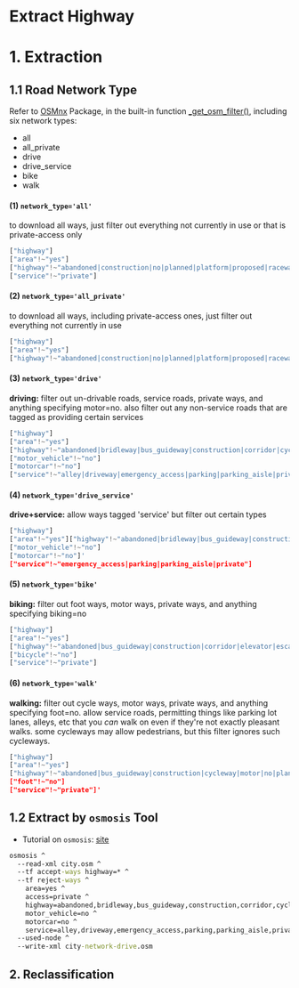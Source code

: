 # Extract Highway



# 1. Extraction

## 1.1 Road Network Type

Refer to [OSMnx](https://osmnx.readthedocs.io/en/stable/) Package, in the built-in function [_get_osm_filter()](https://github.com/gboeing/osmnx/blob/ef5d465448b1097a89615bd2bbaa3546a54e0f6b/osmnx/_overpass.py#L18), including six network types:

- all
- all_private
- drive
- drive_service
- bike
- walk

####  (1) **`network_type='all'`**

to download all ways, just filter out everything not currently in use or that is private-access only

```python
["highway"]
["area"!~"yes"]
["highway"!~"abandoned|construction|no|planned|platform|proposed|raceway|razed"]
["service"!~"private"]
```

####  (2) **`network_type='all_private'`**

 to download all ways, including private-access ones, just filter out everything not currently in use

```python
["highway"]
["area"!~"yes"]
["highway"!~"abandoned|construction|no|planned|platform|proposed|raceway|razed"]
```

####  (3) **`network_type='drive'`**

**driving:** filter out un-drivable roads, service roads, private ways, and anything specifying motor=no. also filter out any non-service roads that are tagged as providing certain services

```python
["highway"]
["area"!~"yes"]
["highway"!~"abandoned|bridleway|bus_guideway|construction|corridor|cycleway|elevator|escalator|footway|no|path|pedestrian|planned|platform|proposed|raceway|razed|service|steps|track"]
["motor_vehicle"!~"no"]
["motorcar"!~"no"]
["service"!~"alley|driveway|emergency_access|parking|parking_aisle|private"]
```

####  (4) **`network_type='drive_service'`**

**drive+service:** allow ways tagged 'service' but filter out certain types

```python
["highway"]
["area"!~"yes"]["highway"!~"abandoned|bridleway|bus_guideway|construction|corridor|cycleway|elevator|escalator|footway|no|path|pedestrian|planned|platform|proposed|raceway|razed|steps|track"]
["motor_vehicle"!~"no"]
["motorcar"!~"no"]'
["service"!~"emergency_access|parking|parking_aisle|private"]
```

####  (5) `network_type='bike'`

**biking:** filter out foot ways, motor ways, private ways, and anything specifying biking=no

```python
["highway"]
["area"!~"yes"]
["highway"!~"abandoned|bus_guideway|construction|corridor|elevator|escalator|footway|motor|no|planned|platform|proposed|raceway|razed|steps"]
["bicycle"!~"no"]
["service"!~"private"]
```

####  (6) `network_type='walk'`

**walking:** filter out cycle ways, motor ways, private ways, and anything specifying foot=no. allow service roads, permitting things like parking lot lanes, alleys, etc that you *can* walk on even if they're not exactly pleasant walks. some cycleways may allow pedestrians, but this filter ignores such cycleways.

```python
["highway"]
["area"!~"yes"]
["highway"!~"abandoned|bus_guideway|construction|cycleway|motor|no|planned|platform|proposed|raceway|razed"]'
["foot"!~"no"]
["service"!~"private"]'
```

## 1.2 Extract by `osmosis` Tool

- Tutorial on `osmosis`: [site](https://www.cnblogs.com/veager/articles/16908406.html)

```cmd
osmosis ^
  --read-xml city.osm ^
  --tf accept-ways highway=* ^
  --tf reject-ways ^
    area=yes ^
    access=private ^
    highway=abandoned,bridleway,bus_guideway,construction,corridor,cycleway,elevator,escalator,footway,path,pedestrian,planned,platform,proposed,raceway,service,steps,track ^
    motor_vehicle=no ^
    motorcar=no ^
    service=alley,driveway,emergency_access,parking,parking_aisle,private ^
  --used-node ^
  --write-xml city-network-drive.osm
```

## 2. Reclassification 